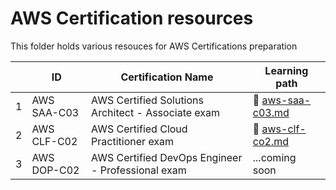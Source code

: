 # AWS Certification resources

This folder holds various resouces for AWS Certifications preparation

|     | ID          | Certification Name                                 | Learning path                                       |
| --- | ----------- | -------------------------------------------------- | --------------------------------------------------- |
| 1   | AWS SAA-C03 | AWS Certified Solutions Architect - Associate exam | 📖 [aws-saa-c03.md](./certification/aws-saa-c03.md) |
| 2   | AWS CLF-C02 | AWS Certified Cloud Practitioner exam              | 📖 [aws-clf-co2.md](https://github.com/christarascon/AWS-Cloud-Practitioner-Exam-Guide)                                    |
| 3   | AWS DOP-C02 | AWS Certified DevOps Engineer - Professional exam  | ...coming soon                                      |
